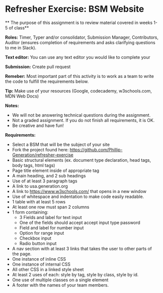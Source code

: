 # Refresher Exercise: BSM Website

** The purpose of this assignment is to review material covered in weeks 1-5 of class**

**Roles:** Timer, Typer and/or consolidator, Submission Manager, Contributors, Auditor (ensures completion of requirements and asks clarifying questions to me in Slack).

**Text editor:** You can use any text editor you would like to complete your

 **Submission:** Create pull request

**Remeber:** Most important part of this activity is to work as a team to write the code to fulfill the requirements below.

**Tip:** Make use of your resources (Google, codecademy, w3schools.com, MDN Web Docs)

**Notes:**
* We will not be answering technical questions during the assignment. 
* Not a graded assignment. If you do not finish all requirements, it is OK.
* Be creative and have fun!

**Requirements:**

* Select a BSM that will be the subject of your site
* Fork the project found here: https://github.com/Phillip-Generation/refresher-exercise
* Basic structural elements (ex. document type declaration, head tags, body tags, html tags)
* Page title element inside of appropriate tag
* A main heading, and 2 sub headings
* Use of at least 3 paragraph tags
* A link to usa.generation.org
* A link to https://www.w3schools.com/ that opens in a new window
* Use of whitespace and indentation to make code easily readable.
* 1 table with at least 5 rows
* At least one row must span 2 columns
* 1 form containing:
    * 3 Fields and label for text input
    * One of the fields should accept accept input type password
    * Field and label for number input 
    * Option for range input
    * Checkbox input 
    * Radio button input
* A nav section with at least 3 links that takes the user to other parts of the page.
* One instance of inline CSS
* One instance of internal CSS
* All other CSS in a linked style sheet
* At least 2 uses of each: style by tag, style by class, style by id.
* One use of multiple classes on a single element
* A footer with the names of your team members.


